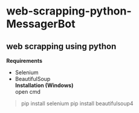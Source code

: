 # web-scrapping-python-MessagerBot
## web scrapping using python
**Requirements**
</br>
- Selenium
- BeautifulSoup
</br>**Installation (Windows)**</br>
open cmd</br> 
> pip install selenium
> pip install beautifulsoup4
  
  
  
  
